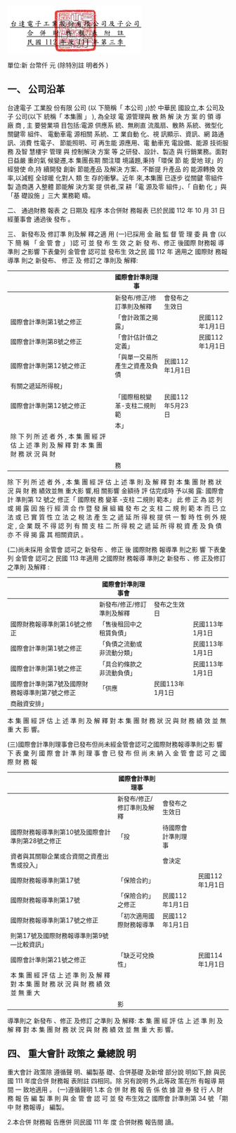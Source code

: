 

![0_image_0.png](0_image_0.png)

單位:新 台幣仟 元 (除特別註 明者外 )

## 一、 公司沿革

台達電子 工業股 份有限 公司 (以 下簡稱「 本公司 」)於 中華民 國設立,本 公司及 子 公司(以下 統稱「 本集團 」 ), 為全球 電 源管理與 散 熱 解 決 方 案 的 領 導 廠 商 , 主 要營業項 目包括:電源 供應系 統、無刷直 流風扇、散熱 系統、微型化 關鍵零 組件、 電動車電 源相關 系統、工 業自動 化、視 訊顯示、資訊、網 路通訊、消費 性電子、 節能照明、可 再生能 源應用、電 動車充 電設備、能源 技術服 務 及智 慧樓宇 管理 與 控制解決 方案 等 之研發、設計、製造 與 行銷業務。面對 日益嚴 重的氣 候變遷,本 集團長期 關注環 境議題,秉持「環保 節 能 愛地 球」的 經營使 命,持 續開發 創新 節能產品 及解決 方案、不斷提 升產品 的 能源轉換 效率,以減輕 全球暖 化對人 類 生 存的衝擊。近年 來,本集團 已逐步 從關鍵 零組件製 造商邁 入整體 節能解 決方案 提 供者,深 耕「電 源及零 組件」、「 自動 化 」與「基 礎設施 」三大 業務範 疇。

二、 通過財務 報表 之 日期及 程序 本合併財 務報表 已於民國 112 年 10 月 31 日經董事會 通過後 發布 。

三、 新發布及 修訂準 則及解 釋之適 用
(一)已採用 金 融 監 督 管 理 委 員 會 (以 下 簡 稱 「 金 管 會 」 )認 可 並 發 布 生 效 之 新 發 布、修正 後國際 財務報 導準則 之影響 下表彙列 金管會 認可並 發布生 效之民 國 112 年 適用之 國際財 務報導準 則之 新發布、 修正 及 修訂之 準則及 解釋:

|                                                                                              | 國際會計準則理事               |                  |                 |
|----------------------------------------------------------------------------------------------|--------------------------------|------------------|-----------------|
|                                                                                              | 新發布/修正/修訂準則及解釋     | 會發布之生效日   |                 |
| 國際會計準則第1號之修正                                                                      | 「會計政策之揭露」             |                  | 民國112年1月1日 |
| 國際會計準則第8號之修正                                                                      | 「會計估計值之定義」           |                  | 民國112年1月1日 |
| 國際會計準則第12號之修正                                                                     | 「與單一交易所產生之資產及負債 | 民國112年1月1日  |                 |
| 有關之遞延所得稅」                                                                           |                                |                  |                 |
| 國際會計準則第12號之修正                                                                     | 「國際租稅變革-支柱二規則範   | 民國112年5月23日 |                 |
|                                                                                              | 本」                           |                  |                 |
| 除 下 列 所 述 者 外 , 本 集 團 經 評 估 上 述 準 則 及 解 釋 對 本 集 團 財 務 狀 況 與 財 |                                |                  |                 |
|                                                                                              | 務                             |                  |                 |

除 下 列 所 述 者 外 , 本 集 團 經 評 估 上 述 準 則 及 解 釋 對 本 集 團 財 務 狀 況 與 財 務 績效並無 重大影 響,相 關影響 金額待 評 估完成時 予以揭 露: 國際會計 準則第 12 號之 修正「 國際稅 務 變革 -支柱 二規則 範本」 此 修 正 為 認 列 或 揭 露 因 施 行 經 濟 合 作 暨 發 展 組 織 發 布 之 支 柱 二 規 則 範 本 而 已 立 法 或 已 實 質 性 立 法 之 稅 法 產 生 之 遞 延 所 得 稅 提 供 一 暫 時 性 例 外 規 定 , 企 業 既 不 得 認 列 有 關 支 柱 二 所 得 稅 之 遞 延 所 得 稅 資 產 及 負 債 亦 不 得 揭 露 其 相關資訊 。

(二)尚未採用 金管會 認可之 新發布 、修正 後 國際財務 報導準 則之影 響 下表彙列 金管會 認可之 民國 113 年適用 之國際財 務報導 準則之 新發布 、修 正及修訂 之準則 及解釋 :

|                                                | 國際會計準則理事會         |                 |                 |
|------------------------------------------------|----------------------------|-----------------|-----------------|
|                                                | 新發布/修正/修訂準則及解釋 | 發布之生效日    |                 |
| 國際財務報導準則第16號之修正                   | 「售後租回中之租賃負債」   |                 | 民國113年1月1日 |
| 國際會計準則第1號之修正                        | 「負債之流動或非流動分類」 |                 | 民國113年1月1日 |
| 國際會計準則第1號之修正                        | 「具合約條款之非流動負債」 |                 | 民國113年1月1日 |
| 國際會計準則第7號及國際財務報導準則第7號之修正 | 「供應                     | 民國113年1月1日 |                 |
| 商融資安排」                                   |                            |                 |                 |

本 集 團 經 評 估 上 述 準 則 及 解 釋 對 本 集 團 財 務 狀 況 與 財 務 績 效 並 無 重 大 影 響。

(三)國際會計準則理事會已發布但尚未經金管會認可之國際財務報導準則之影 響 下 表 彙 列 國 際 會 計 準 則 理 事 會 已 發 布 但 尚 未 納 入 金 管 會 認 可 之 國 際 財 務 報

|                                                                                           | 國際會計準則理事           |                    |                 |
|-------------------------------------------------------------------------------------------|----------------------------|--------------------|-----------------|
|                                                                                           | 新發布/修正/修訂準則及解釋 | 會發布之生效日     |                 |
| 國際財務報導準則第10號及國際會計準則第28號之修正                                          | 「投                       | 待國際會計準則理事 |                 |
| 資者與其關聯企業或合資間之資產出售或投入」                                                |                            | 會決定             |                 |
| 國際財務報導準則第17號                                                                    | 「保險合約」               |                    | 民國112年1月1日 |
| 國際財務報導準則第17號                                                                    | 「保險合約」之修正         | 民國112年1月1日    |                 |
| 國際財務報導準則第17號之修正                                                              | 「初次適用國際財務報導準   | 民國112年1月1日    |                 |
| 則第17號及國際財務報導準則第9號—比較資訊」                                                |                            |                    |                 |
| 國際會計準則第21號之修正                                                                  | 「缺乏可兌換性」           |                    | 民國114年1月1日 |
| 本 集 團 經 評 估 上 述 準 則 及 解 釋 對 本 集 團 財 務 狀 況 與 財 務 績 效 並 無 重 大 |                            |                    |                 |
|                                                                                           | 影                         |                    |                 |

導準則之 新發布 、修正 及修訂 之準則 及 解釋: 本 集 團 經 評 估 上 述 準 則 及 解 釋 對 本 集 團 財 務 狀 況 與 財 務 績 效 並 無 重 大 影 響。

## 四、 重大會計 政策之 彙總說 明

重大會計 政策除 遵循聲 明、編製基 礎、合併基礎 及新增 部分說 明如下,餘 與民 國 111 年度合併 財務報 表附註 四相同。除 另有說明 外,此等政 策在所 有報導 期間 一 致地適用 。 (一)遵循聲明 1.本 合 併 財 務 報 告 係 依 據 證 券 發 行 人 財 務 報 告 編 製 準 則 與 金 管 會 認 可 並 發 布生效之 國際會 計準則第 34 號 「期中 財 務報導」 編製。

2.本合併 財務報 告應併 同民國 111 年 度 合併財務 報告閱 讀。